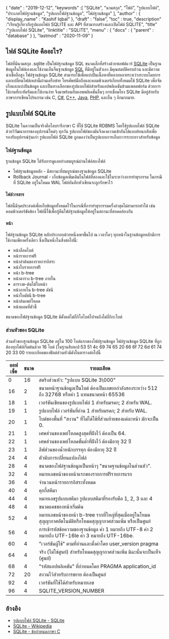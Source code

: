 {
  "date" : "2019-12-12",
  "keywords" :[ "SQLite", "นามสกุล", "ไฟล์", "รูปแบบไฟล์", "ประเภทไฟล์ฐานข้อมูล", "รูปแบบไฟล์ฐานข้อมูล", "ไฟล์ฐานข้อมูล" ],
  "author" : {
    "display_name" : "Kashif Iqbal"
},
  "draft" : "false",
  "toc" : true,
  "description" :"เรียนรู้เกี่ยวกับรูปแบบไฟล์ SQLITE และ API ที่สามารถสร้างและเปิดไฟล์ SQLITE",
  "title" :"รูปแบบไฟล์ SQLite",
  "linktitle" : "SQLITE",
  "menu" : {
    "docs" : {
      "parent" : "database"
}
},
  "lastmod" : "2020-11-09"
}

## ไฟล์ SQLite คืออะไร?

ไฟล์ที่มีนามสกุล .sqlite เป็นไฟล์ฐานข้อมูล SQL ขนาดเล็กที่สร้างด้วยซอฟต์แวร์ [SQLite](https://www.sqlite.org/index.html) เป็นฐานข้อมูลในไฟล์เองและใช้งานเอ็นจิ้นฐานข้อมูล [SQL](/th/database/sql/) ที่มีอยู่ในตัวเอง มีคุณสมบัติครบถ้วน และมีความน่าเชื่อถือสูง ไฟล์ฐานข้อมูล SQLite สามารถใช้เพื่อแบ่งปันเนื้อหาที่หลากหลายระหว่างระบบโดยการแลกเปลี่ยนไฟล์เหล่านี้ผ่านเครือข่าย โทรศัพท์มือถือและคอมพิวเตอร์เกือบทั้งหมดใช้ SQLite เพื่อจัดเก็บและแบ่งปันข้อมูล และเป็นทางเลือกของรูปแบบไฟล์สำหรับแอปพลิเคชันข้ามแพลตฟอร์ม ด้วยการใช้งานที่กะทัดรัดและใช้งานง่าย จึงมาพร้อมกับแอพพลิเคชั่นอื่นๆ การเชื่อมโยง SQLite มีอยู่สำหรับภาษาการเขียนโปรแกรม เช่น C, [C#](/th/programming/cs/), [C++](/th/programming/cpp/), [Java](/th/programming/java/), [PHP](/th/programming/php/), และอื่น ๆ อีกมากมาย.

## รูปแบบไฟล์ SQLite

SQLite ในความเป็นจริงคือไลบรารีภาษา C ที่ใช้ SQLite RDBMS โดยใช้รูปแบบไฟล์ SQLite ด้วยวิวัฒนาการของอุปกรณ์ใหม่ๆ ทุกวัน รูปแบบไฟล์ของมันจึงคงความเข้ากันได้แบบย้อนกลับเพื่อรองรับอุปกรณ์รุ่นเก่า รูปแบบไฟล์ SQLite ถูกมองว่าเป็นรูปแบบการเก็บถาวรระยะยาวสำหรับข้อมูล

### ไฟล์ฐานข้อมูล

ฐานข้อมูล SQLite ได้รับการดูแลอย่างสมบูรณ์ผ่านไฟล์สองไฟล์
* ไฟล์ฐานข้อมูลหลัก - มีสถานะที่สมบูรณ์ของฐานข้อมูล SQLite
* Rollback Journal - เก็บข้อมูลเพิ่มเติมในไฟล์ที่สองและใช้ในระหว่างการทำธุรกรรม ในกรณีที่ SQLite อยู่ในโหมด WAL ไฟล์บันทึกหัวเขียนจะถูกรักษาไว้

#### ไฟล์วารสาร

ไฟล์นี้มีจุดประสงค์เพื่อเก็บข้อมูลทั้งหมดไว้ในกรณีที่การทำธุรกรรมครั้งล่าสุดไม่สามารถทำได้ เช่น คอมพิวเตอร์ขัดข้อง ไฟล์นี้ใช้เพื่อกู้คืนไฟล์ฐานข้อมูลให้อยู่ในสถานะที่สอดคล้องกัน

#### หน้า

ไฟล์ฐานข้อมูล SQLite หลักประกอบด้วยหนึ่งเพจขึ้นไป ณ เวลาใดๆ ทุกหน้าในฐานข้อมูลหลักมีการใช้งานเพียงครั้งเดียว ซึ่งเป็นหนึ่งในสิ่งต่อไปนี้:

* หน้าล็อคไบต์
* หน้ารายการฟรี
* หน้าลำต้นของรายการอิสระ
* หน้าใบรายการฟรี
* หน้า b-tree
* หน้าตาราง b-tree ภายใน
* ตารางข-ต้นไม้ใบหน้า
* หน้าภายใน b-tree ดัชนี
* หน้าใบดัชนี b-tree
* หน้าล้นเพย์โหลด
* หน้าแผนที่ตัวชี้

ขนาดของไฟล์ฐานข้อมูล SQLite มีตั้งแต่ไม่กี่กิโลไบต์ไปจนถึงไม่กี่กิกะไบต์

### ส่วนหัวของ SQLite

ส่วนหัวของฐานข้อมูล SQLite อยู่ใน 100 ไบต์แรกของไฟล์ฐานข้อมูล ไฟล์ฐานข้อมูล SQLite ที่ถูกต้องทุกไฟล์เริ่มต้นด้วย 16 ไบต์ (ในฐานสิบหก):53 51 4c 69 74 65 20 66 6f 72 6d 61 74 20 33 00 รายละเอียดของฟิลด์ส่วนหัวมีดังในตารางต่อไปนี้

|ออฟเซ็ต|ขนาด|รายละเอียด|
---|---|---|
|0|16|สตริงส่วนหัว: "รูปแบบ SQLite 3\000"|
|16|2|ขนาดหน้าฐานข้อมูลเป็นไบต์ ต้องเป็นเลขยกกำลังสองระหว่าง 512 ถึง 32768 หรือค่า 1 แทนขนาดหน้า 65536|
|18|1|เวอร์ชันเขียนของรูปแบบไฟล์ 1 สำหรับมรดก; 2 สำหรับ WAL.|
|19|1|รูปแบบไฟล์ เวอร์ชันที่อ่าน 1 สำหรับมรดก; 2 สำหรับ WAL.|
|20|1|ไบต์ของพื้นที่ "สงวน" ที่ไม่ได้ใช้ที่ส่วนท้ายของแต่ละหน้า มักจะเป็น 0.|
|21|1|เศษส่วนของเพย์โหลดสูงสุดที่ฝังไว้ ต้องเป็น 64.|
|22|1|เศษส่วนของเพย์โหลดขั้นต่ำที่ฝังไว้ ต้องมีอายุ 32 ปี|
|23|1|ลีฟส่วนของน้ำหนักบรรทุก ต้องมีอายุ 32 ปี|
|24|4|ตัวนับการเปลี่ยนแปลงไฟล์|
|28|4|ขนาดของไฟล์ฐานข้อมูลเป็นหน้าๆ "ขนาดฐานข้อมูลในส่วนหัว".|
|32|4|หมายเลขหน้าของหน้าแรกของรายการฟรีรายการแรก|
|36|4|จำนวนหน้ารายการอิสระทั้งหมด|
|40|4|คุกกี้สคีมา|
|44|4|หมายเลขรูปแบบสคีมา รูปแบบสคีมาที่รองรับคือ 1, 2, 3 และ 4|
|48|4|ขนาดแคชของหน้าเริ่มต้น|
|52|4|หมายเลขหน้าของหน้า b-tree รากที่ใหญ่ที่สุดเมื่ออยู่ในโหมดสุญญากาศอัตโนมัติหรือโหมดสุญญากาศส่วนเพิ่ม หรือเป็นศูนย์|
|56|4|การเข้ารหัสข้อความของฐานข้อมูล ค่า 1 หมายถึง UTF-8 ค่า 2 หมายถึง UTF-16le ค่า 3 หมายถึง UTF-16be.|
|60|4|"เวอร์ชันผู้ใช้" ตามที่อ่านและตั้งค่าโดย user_version pragma|
|64|4|จริง (ไม่ใช่ศูนย์) สำหรับโหมดสุญญากาศส่วนเพิ่ม มิฉะนั้นจะเป็นเท็จ (ศูนย์)|
|68|4|"รหัสแอปพลิเคชัน" ที่กำหนดโดย PRAGMA application_id|
|72|20|สงวนไว้สำหรับการขยาย ต้องเป็นศูนย์|
|92|4|เวอร์ชันที่ใช้ได้สำหรับหมายเลข|
|96|4|SQLITE_VERSION_NUMBER|

## อ้างอิง ##

* [รูปแบบไฟล์ SQLite - SQLite](https://www.sqlite.org/fileformat2.html)
* [SQLite - Wikipedia](https://en.wikipedia.org/wiki/SQLite)
* [SQLite - ข้อกำหนดภาษา C](https://www.sqlite.org/c3ref/intro.html)

